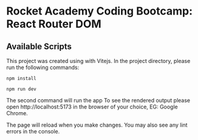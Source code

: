 # Rocket Academy Coding Bootcamp: React Router DOM

## Available Scripts

This project was created using with Vitejs. In the project directory, please run the following commands:

`npm install`

`npm run dev`

The second command will run the app To see the rendered output please open http://localhost:5173 in the browser of your choice, EG: Google Chrome.

The page will reload when you make changes. You may also see any lint errors in the console.
